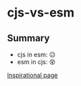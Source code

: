 # cjs-vs-esm
## Summary

- cjs in esm: 😐
- esm in cjs: 😵


[Inspirational page](https://2ality.com/2019/10/hybrid-npm-packages.html)
